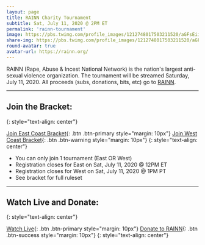 ```yaml
---
layout: page
title: RAINN Charity Tournament
subtitle: Sat, July 11, 2020 @ 2PM ET
permalink: 'rainn-tournament'
image: https://pbs.twimg.com/profile_images/1212748017503211520/aGFsEiiZ_400x400.jpg
share-img: https://pbs.twimg.com/profile_images/1212748017503211520/aGFsEiiZ_400x400.jpg
round-avatar: true
avatar-url: https://rainn.org/
---
```


RAINN (Rape, Abuse & Incest National Network) is the nation's largest anti-sexual violence organization.
The tournament will be streamed Saturday, July 11, 2020. All proceeds (subs, donations, bits, etc) go to [RAINN](https://rainn.org).

<hr class="small">

## Join the Bracket:
{: style="text-align: center"}

[<i class='fas fa-trophy'></i> Join East Coast Bracket](https://challonge.com/ssb64charityec){: .btn .btn-primary style="margin: 10px"}
[<i class='fas fa-trophy'></i> Join West Coast Bracket](https://challonge.com/ssb64charitywc){: .btn .btn-warning style="margin: 10px"}
{: style="text-align: center"}

- You can only join 1 tournament (East OR West)
- Registration closes for East on Sat, July 11, 2020 @ 12PM ET
- Registration closes for West on Sat, July 11, 2020 @ 1PM PT
- See bracket for full ruleset

<hr class="small">

## Watch Live and Donate:
{: style="text-align: center"}

[<i class='fab fa-twitch'></i> Watch Live](https://www.twitch.tv/ssb64){: .btn .btn-primary style="margin: 10px"}
[<i class='fas fa-donate'></i> Donate to RAINN](https://donate.rainn.org/donate){: .btn .btn-success style="margin: 10px"}
{: style="text-align: center"}
